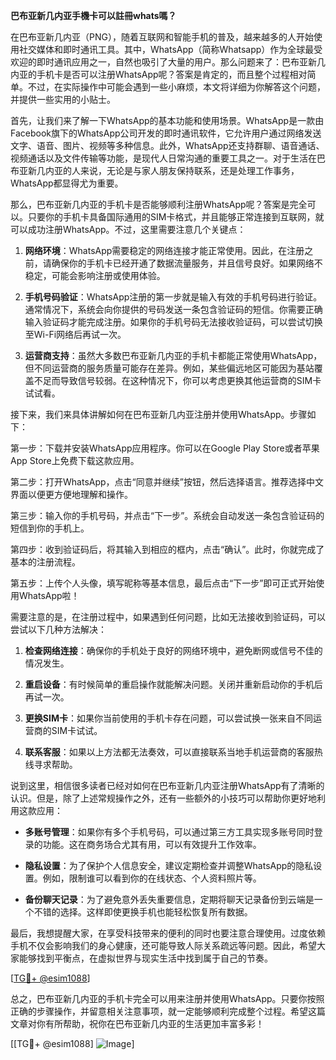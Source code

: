 **巴布亚新几内亚手機卡可以註冊whats嗎？**

在巴布亚新几内亚（PNG），随着互联网和智能手机的普及，越来越多的人开始使用社交媒体和即时通讯工具。其中，WhatsApp（简称Whatsapp）作为全球最受欢迎的即时通讯应用之一，自然也吸引了大量的用户。那么问题来了：巴布亚新几内亚的手机卡是否可以注册WhatsApp呢？答案是肯定的，而且整个过程相对简单。不过，在实际操作中可能会遇到一些小麻烦，本文将详细为你解答这个问题，并提供一些实用的小贴士。

首先，让我们来了解一下WhatsApp的基本功能和使用场景。WhatsApp是一款由Facebook旗下的WhatsApp公司开发的即时通讯软件，它允许用户通过网络发送文字、语音、图片、视频等多种信息。此外，WhatsApp还支持群聊、语音通话、视频通话以及文件传输等功能，是现代人日常沟通的重要工具之一。对于生活在巴布亚新几内亚的人来说，无论是与家人朋友保持联系，还是处理工作事务，WhatsApp都显得尤为重要。

那么，巴布亚新几内亚的手机卡是否能够顺利注册WhatsApp呢？答案是完全可以。只要你的手机卡具备国际通用的SIM卡格式，并且能够正常连接到互联网，就可以成功注册WhatsApp。不过，这里需要注意几个关键点：

1. **网络环境**：WhatsApp需要稳定的网络连接才能正常使用。因此，在注册之前，请确保你的手机卡已经开通了数据流量服务，并且信号良好。如果网络不稳定，可能会影响注册或使用体验。
   
2. **手机号码验证**：WhatsApp注册的第一步就是输入有效的手机号码进行验证。通常情况下，系统会向你提供的号码发送一条包含验证码的短信。你需要正确输入验证码才能完成注册。如果你的手机号码无法接收验证码，可以尝试切换至Wi-Fi网络后再试一次。

3. **运营商支持**：虽然大多数巴布亚新几内亚的手机卡都能正常使用WhatsApp，但不同运营商的服务质量可能存在差异。例如，某些偏远地区可能因为基站覆盖不足而导致信号较弱。在这种情况下，你可以考虑更换其他运营商的SIM卡试试看。

接下来，我们来具体讲解如何在巴布亚新几内亚注册并使用WhatsApp。步骤如下：

第一步：下载并安装WhatsApp应用程序。你可以在Google Play Store或者苹果App Store上免费下载这款应用。

第二步：打开WhatsApp，点击“同意并继续”按钮，然后选择语言。推荐选择中文界面以便更方便地理解和操作。

第三步：输入你的手机号码，并点击“下一步”。系统会自动发送一条包含验证码的短信到你的手机上。

第四步：收到验证码后，将其输入到相应的框内，点击“确认”。此时，你就完成了基本的注册流程。

第五步：上传个人头像，填写昵称等基本信息，最后点击“下一步”即可正式开始使用WhatsApp啦！

需要注意的是，在注册过程中，如果遇到任何问题，比如无法接收到验证码，可以尝试以下几种方法解决：

1. **检查网络连接**：确保你的手机处于良好的网络环境中，避免断网或信号不佳的情况发生。
   
2. **重启设备**：有时候简单的重启操作就能解决问题。关闭并重新启动你的手机后再试一次。

3. **更换SIM卡**：如果你当前使用的手机卡存在问题，可以尝试换一张来自不同运营商的SIM卡试试。

4. **联系客服**：如果以上方法都无法奏效，可以直接联系当地手机运营商的客服热线寻求帮助。

说到这里，相信很多读者已经对如何在巴布亚新几内亚注册WhatsApp有了清晰的认识。但是，除了上述常规操作之外，还有一些额外的小技巧可以帮助你更好地利用这款应用：

- **多账号管理**：如果你有多个手机号码，可以通过第三方工具实现多账号同时登录的功能。这在商务场合尤其有用，可以有效提升工作效率。
  
- **隐私设置**：为了保护个人信息安全，建议定期检查并调整WhatsApp的隐私设置。例如，限制谁可以看到你的在线状态、个人资料照片等。

- **备份聊天记录**：为了避免意外丢失重要信息，定期将聊天记录备份到云端是一个不错的选择。这样即使更换手机也能轻松恢复所有数据。

最后，我想提醒大家，在享受科技带来的便利的同时也要注意合理使用。过度依赖手机不仅会影响我们的身心健康，还可能导致人际关系疏远等问题。因此，希望大家能够找到平衡点，在虚拟世界与现实生活中找到属于自己的节奏。

[[TG💪+ @esim1088](https://t.me/s/esim1088)]

总之，巴布亚新几内亚的手机卡完全可以用来注册并使用WhatsApp。只要你按照正确的步骤操作，并留意相关注意事项，就一定能够顺利完成整个过程。希望这篇文章对你有所帮助，祝你在巴布亚新几内亚的生活更加丰富多彩！

[[TG💪+ @esim1088] ![Image](https://i.postimg.cc/4NQfJmqS/Snipaste-2025-05-13-00-14-12.png)]